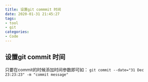 ```yaml
---
title: 设置git commmit 时间
date: 2020-01-31 21:45:27
tags:
- tool 
- git
categories:
- Code
---
```

## 设置git commit 时间
只要在commit的时候添加时间参数即可如：
```git commit --date="31 Dec 23:23:23" -m "commit message"```


